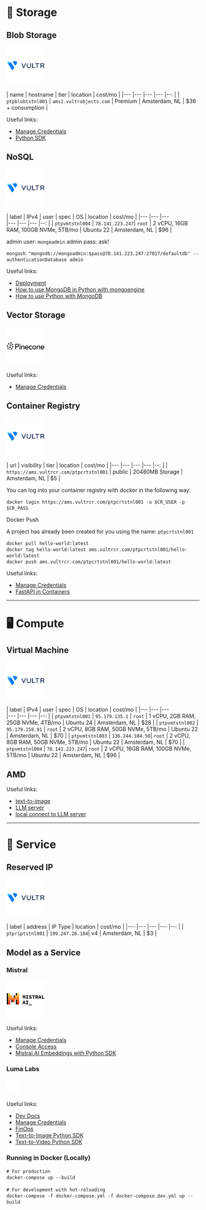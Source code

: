 # 💾 Storage

## Blob Storage

<img src="https://github.com/ptbdnr/ptp/blob/main/assets/images/vultr.svg" alt="Vultr" height="100"/>

| name | hostname | tier	 | location	 | cost/mo | |---	 |--- |---	 |---	 |--: |
| `ptpblobtstnl001` | `ams1.vultrobjects.com` | Premium	| Amsterdam, NL | $36 +
consumption |

Useful links:

- [Manage Credentials](https://docs.vultr.com/products/cloud-storage/object-storage/management/manage-credentials)
- [Python SDK](https://docs.vultr.com/how-to-use-vultr-object-storage-in-python)

## NoSQL

<img src="https://github.com/ptbdnr/ptp/blob/main/assets/images/vultr.svg" alt="Vultr" height="100"/>

| label | IPv4 | user	 | spec | OS | location	 | cost/mo | |---	 |---	 |---	
|---	 |--- |---	 |--:	 | | `ptpvmtstnl004` | `78.141.223.247`| `root` | 2 vCPU,
16GB RAM, 100GB NVMe, 5TB/mo | Ubuntu 22 | Amsterdam, NL | $96 |

admin user: `mongoadmin` admin pass: ask!

```shell
mongosh "mongodb://mongoadmin:$pass@78.141.223.247:27017/defaultdb" --authenticationDatabase admin
```

Useful links:

- [Deployment](https://www.vultr.com/marketplace/apps/mongodb/?slug=mongodb&utm_source=performance-max-emea&utm_medium=paidmedia&obility_id=17097441281&&utm_campaign=EMEA_-_UK_-_Performance_Max_-_1001&utm_term=&utm_content=&gad_source=1&gclid=CjwKCAjw--K_BhB5EiwAuwYoymUWBk46fD7yR9pQ8C15mmc4I4pH9sGrYCVE4VtpqaQe0zqX3ZJVkxoCTE8QAvD_BwE#general-information)
- [How to use MongoDB in Python with mongoengine](https://docs.vultr.com/how-to-use-mongodb-in-python-with-mongoengine)
- [How to use Python with MongoDB](https://www.mongodb.com/resources/languages/python)

## Vector Storage

<img src="https://github.com/ptbdnr/ptp/blob/main/assets/images/pinecone.svg" alt="Pinecone" height="100"/>

Useful links:

- [Manage Credentials](https://docs.pinecone.io/reference/api/authentication)

## Container Registry

<img src="https://github.com/ptbdnr/ptp/blob/main/assets/images/vultr.svg" alt="Vultr" height="100"/>

| url | visibility | tier	 | location	 | cost/mo | |---	 |--- |---	 |---	 |--: |
| `https://ams.vultrcr.com/ptpcrtstnl001` | public	 | 20480MB Storage	|
Amsterdam, NL | $5 |

You can log into your container registry with docker in the following way:

```shell
docker login https://ams.vultrcr.com/ptpcrtstnl001 -u $CR_USER -p $CR_PASS
```

Docker Push

A project has already been created for you using the name: `ptpcrtstnl001`

```shell
docker pull hello-world:latest
docker tag hello-world:latest ams.vultrcr.com/ptpcrtstnl001/hello-world:latest
docker push ams.vultrcr.com/ptpcrtstnl001/hello-world:latest
```

Useful links:

- [Manage Credentials](https://docs.vultr.com/products/container-registry/management/configurations/generate-docker-config)
- [FastAPI in Containers](https://fastapi.tiangolo.com/deployment/docker/)

---

# 🖥️ Compute

## Virtual Machine

<img src="https://github.com/ptbdnr/ptp/blob/main/assets/images/vultr.svg" alt="Vultr" height="100"/>

| label | IPv4 | user	 | spec | OS | location	 | cost/mo | |---	 |---	 |---	
|---	 |--- |---	 |--:	 | | `ptpvmtstnl001` | `95.179.135.1` | `root` | 1 vCPU,
2GB RAM, 25GB NVMe, 4TB/mo | Ubuntu 24 | Amsterdam, NL | $28 | | `ptpvmtstnl002`
| `95.179.158.91` | `root` | 2 vCPU, 8GB RAM, 50GB NVMe, 5TB/mo | Ubuntu 22 |
Amsterdam, NL | $70 | | `ptpvmtstnl003` | `136.244.104.56`| `root` | 2 vCPU, 8GB
RAM, 50GB NVMe, 5TB/mo | Ubuntu 22 | Amsterdam, NL | $70 | | `ptpvmtstnl004` |
`78.141.223.247`| `root` | 2 vCPU, 16GB RAM, 100GB NVMe, 5TB/mo | Ubuntu 22 |
Amsterdam, NL | $96 |

## AMD

Useful links:

- [text-to-image](https://docs.vultr.com/spinning-up-image-generation-inference-endpoint-using-xdit-lpb25?revision=4573)
- [LLM server](https://docs.vultr.com/spinning-up-large-language-model-llm-inference-endpoint-using-vllm-lpb25?revision=4575)
- [local connect to LLM server](https://docs.vultr.com/spinning-up-an-open-webui-environment-on-local-machine-lpb25?revision=4577)

---

# 🤝 Service

## Reserved IP

<img src="https://github.com/ptbdnr/ptp/blob/main/assets/images/vultr.svg" alt="Vultr" height="100"/>

| label | address | IP Type	| location	 | cost/mo | |---	 |---	 |---	 |---	 |--:
| | `ptpriptstnl001` | `199.247.26.104`| v4 	 | Amsterdam, NL | $3 |

## Model as a Service

### Mistral

<img src="https://github.com/ptbdnr/ptp/blob/main/assets/images/mistral.svg" alt="Mistral" height="100"/>

Useful links:

- [Manage Credentials](https://docs.mistral.ai/getting-started/quickstart/)
- [Console Access](https://console.mistral.ai)
- [Mistral AI Embeddings with Python SDK](https://docs.mistral.ai/capabilities/embeddings/)

### Luma Labs

<img src="https://github.com/ptbdnr/ptp/blob/main/assets/images/lumalabs.svg" alt="Mistral" height="40"/>

Useful links:

- [Dev Docs](https://docs.lumalabs.ai/docs/welcome)
- [Manage Credentials](https://lumalabs.ai/api/keys)
- [FinOps](https://lumalabs.ai/api/billing/overview)
- [Text-to-Image Python SDK](https://docs.lumalabs.ai/docs/python-image-generation)
- [Text-to-Video Python SDK](https://docs.lumalabs.ai/docs/python-video-generation)

### Running in Docker (Locally)

```
# For production
docker-compose up --build

# For development with hot-reloading
docker-compose -f docker-compose.yml -f docker-compose.dev.yml up --build
```
